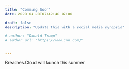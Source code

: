 ```yaml
---
title: "Comming Soon"
date: 2023-04-23T07:42:48-07:00

draft: false
description: "Update this with a social media synopsis"

# author: "Donald Trump"
# author_url: "https://www.cnn.com/"


---
```


Breaches.Cloud will launch this summer